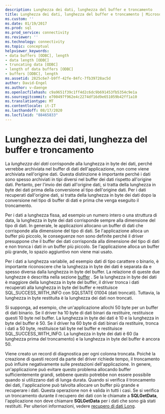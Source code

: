 ```yaml
---
description: Lunghezza dei dati, lunghezza del buffer e troncamento
title: Lunghezza dei dati, lunghezza del buffer e troncamento | Microsoft Docs
ms.custom: ''
ms.date: 01/19/2017
ms.prod: sql
ms.prod_service: connectivity
ms.reviewer: ''
ms.technology: connectivity
ms.topic: conceptual
helpviewer_keywords:
- data buffers [ODBC], length
- data length [ODBC]
- truncating data [ODBC]
- length of data buffers [ODBC]
- buffers [ODBC], length
ms.assetid: 2825c6e7-b9ff-42fe-84fc-7fb39728ac5d
author: David-Engel
ms.author: v-daenge
ms.openlocfilehash: c9a9651f39c1ff4d2c6dc9b691453fb5354c9e1a
ms.sourcegitcommit: e700497f962e4c2274df16d9e651059b42ff1a10
ms.translationtype: MT
ms.contentlocale: it-IT
ms.lasthandoff: 08/17/2020
ms.locfileid: "88465833"
---
```

# <a name="data-length-buffer-length-and-truncation"></a>Lunghezza dei dati, lunghezza del buffer e troncamento
La *lunghezza dei dati* corrisponde alla lunghezza in byte dei dati, perché verrebbe archiviata nel buffer di dati dell'applicazione, non come viene archiviata nell'origine dati. Questa distinzione è importante perché i dati sono spesso archiviati in tipi diversi nel buffer dei dati rispetto all'origine dati. Pertanto, per l'invio dei dati all'origine dati, si tratta della lunghezza in byte dei dati prima della conversione al tipo dell'origine dati. Per i dati recuperati dall'origine dati, si tratta della lunghezza in byte dei dati dopo la conversione nel tipo di buffer di dati e prima che venga eseguito il troncamento.  
  
 Per i dati a lunghezza fissa, ad esempio un numero intero o una struttura di data, la lunghezza in byte dei dati corrisponde sempre alla dimensione del tipo di dati. In generale, le applicazioni allocano un buffer di dati che corrisponde alla dimensione del tipo di dati. Se l'applicazione alloca un buffer più piccolo, le conseguenze non sono definite perché il driver presuppone che il buffer dei dati corrisponda alla dimensione del tipo di dati e non tronca i dati in un buffer più piccolo. Se l'applicazione alloca un buffer più grande, lo spazio aggiuntivo non viene mai usato.  
  
 Per i dati a lunghezza variabile, ad esempio dati di tipo carattere o binario, è importante riconoscere che la lunghezza in byte dei dati è separata da e spesso diversa dalla lunghezza in byte del buffer. La relazione di queste due lunghezze è descritta nella sezione [buffer](../../../odbc/reference/develop-app/buffers.md) . Se la lunghezza in byte dei dati è maggiore della lunghezza in byte del buffer, il driver tronca i dati recuperati alla lunghezza in byte del buffer e restituisce SQL_SUCCESS_WITH_INFO con SQLSTATE 01004 (dati troncati). Tuttavia, la lunghezza in byte restituita è la lunghezza dei dati non troncati.  
  
 Si supponga, ad esempio, che un'applicazione allochi 50 byte per un buffer di dati binario. Se il driver ha 10 byte di dati binari da restituire, restituisce questi 10 byte nel buffer. La lunghezza in byte dei dati è 10 e la lunghezza in byte del buffer è 50. Se il driver ha 60 byte di dati binari da restituire, tronca i dati a 50 byte, restituisce tali byte nel buffer e restituisce SQL_SUCCESS_WITH_INFO. La lunghezza in byte dei dati è 60 (la lunghezza prima del troncamento) e la lunghezza in byte del buffer è ancora 50.  
  
 Viene creato un record di diagnostica per ogni colonna troncata. Poiché la creazione di questi record da parte del driver richiede tempo, il troncamento può influire negativamente sulle prestazioni dell'applicazione. In genere, un'applicazione può evitare questo problema allocando buffer sufficientemente grandi, sebbene questo potrebbe non essere possibile quando si utilizzano dati di lunga durata. Quando si verifica il troncamento dei dati, l'applicazione può talvolta allocare un buffer più grande e recuperare i dati. Questa operazione non è valida in tutti i casi. Se si verifica un troncamento durante il recupero dei dati con le chiamate a **SQLGetData**, l'applicazione non deve chiamare **SQLGetData** per i dati che sono già stati restituiti. Per ulteriori informazioni, vedere [recupero di dati Long](../../../odbc/reference/develop-app/getting-long-data.md).
